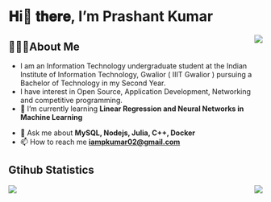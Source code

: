 # 𝐇i👋 𝐭𝐡𝐞𝐫𝐞, I’m Prashant Kumar 
<img align="right" src="https://visitor-badge.laobi.icu/badge?page_id=iampkumar02.iampkumar02" />

## 🙋🏽‍♂️About Me

- I am an Information Technology undergraduate student at the Indian Institute of Information Technology, Gwalior ( IIIT Gwalior ) pursuing a Bachelor of Technology in my Second Year.
- I have interest in Open Source, Application Development, Networking and competitive programming.
- 🌱 I’m currently learning **Linear Regression and Neural Networks in Machine Learning**
<!-- - 🔭 I’m currently working on [Vitess](https://github.com/vitessio) 
- 👯 I’m looking to collaborate on [genx](https://crates.io/crates/genx) -->
- 💬 Ask me about **MySQL, Nodejs, Julia, C++, Docker**
- 📫 How to reach me **iampkumar02@gmail.com**
<!-- - 📄 Know about my experiences [Resume](https://drive.google.com.../view?usp=sharing) -->

## Gtihub Statistics

<div>
<a href="https://github-readme-stats.vercel.app/api?username=iampkumar02&show_icons=true&count_private=true&theme=onedark">
  <img  align="left" src="https://github-readme-stats.vercel.app/api?username=iampkumar02&show_icons=true&count_private=true&theme=onedark" />
</a>
<a href="https://github-readme-stats.vercel.app/api/top-langs/?username=iampkumar02&theme=onedark">
  <img align="right" src="https://github-readme-stats.vercel.app/api/top-langs/?username=iampkumar02&theme=onedark&exclude_repo=Competitive-Programming&hide=html,css" />
</a>
</div>
<!--
**iampkumar02/iampkumar02** is a ✨ _special_ ✨ repository because its `README.md` (this file) appears on your GitHub profile.

Here are some ideas to get you started:

- 🔭 I’m currently working on ...
- 🌱 I’m currently learning ...
- 👯 I’m looking to collaborate on ...
- 🤔 I’m looking for help with ...
- 💬 Ask me about ...
- 📫 How to reach me: ...
- 😄 Pronouns: ...
- ⚡ Fun fact: ...
-->
